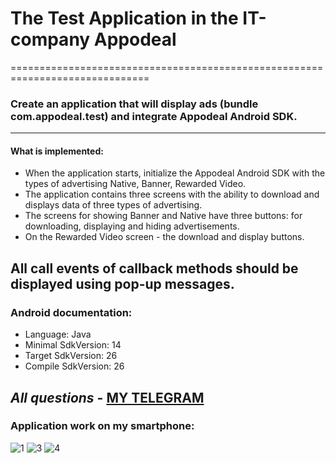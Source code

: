 # The Test Application in the IT-company Appodeal
==============================================================================
### Create an application that will display ads (bundle com.appodeal.test) and integrate Appodeal Android SDK.
------------------------------------------------------------------------------
#### What is implemented:
- When the application starts, initialize the Appodeal Android SDK with the types of advertising Native, Banner, Rewarded Video.
- The application contains three screens with the ability to download and displays data of three types of advertising.
- The screens for showing Banner and Native have three buttons: for downloading, displaying and hiding advertisements.
- On the Rewarded Video screen - the download and display buttons.

All call events of callback methods should be displayed using pop-up messages.
------------------------------------------------------------------------------
### Android documentation:
- Language: Java
- Minimal SdkVersion: 14
- Target SdkVersion: 26
- Compile SdkVersion: 26
  
 _All  questions_ - [MY  TELEGRAM](https://t.me/sergey_katsapov)
------------------------------------------------------------------------------
### Application work on my  smartphone:
![1](https://user-images.githubusercontent.com/29036196/43361454-a8f2a4d4-92d7-11e8-9c49-f7a706e747fb.gif)
![3](https://user-images.githubusercontent.com/29036196/43361455-a9918748-92d7-11e8-8829-1057bc1b63cf.gif)
![4](https://user-images.githubusercontent.com/29036196/43361456-a9b18c0a-92d7-11e8-90d4-255568f7f891.gif)
